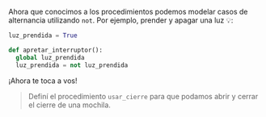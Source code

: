 Ahora que conocimos a los procedimientos podemos modelar casos de alternancia utilizando `not`. Por ejemplo, prender y apagar una luz :bulb::

```python
luz_prendida = True

def apretar_interruptor():
  global luz_prendida
  luz_prendida = not luz_prendida
```

¡Ahora te toca a vos!

> Definí el procedimiento `usar_cierre` para que podamos abrir y cerrar el cierre de una mochila.